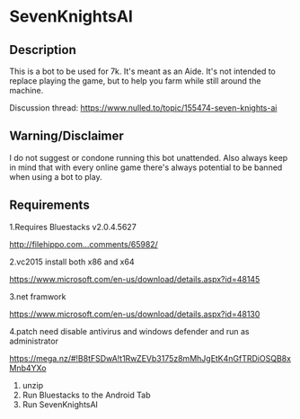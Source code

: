# SevenKnightsAI
## Description
This is a bot to be used for 7k. It's meant as an Aide. It's not intended to replace playing the game, but to help you farm while still around the machine.

Discussion thread: https://www.nulled.to/topic/155474-seven-knights-ai

## Warning/Disclaimer
I do not suggest or condone running this bot unattended.
Also always keep in mind that with every online game there's always potential to be banned when using a bot to play.

## Requirements
1.Requires Bluestacks v2.0.4.5627

http://filehippo.com...comments/65982/

2.vc2015 install both x86 and x64

https://www.microsoft.com/en-us/download/details.aspx?id=48145

3.net framwork

https://www.microsoft.com/en-us/download/details.aspx?id=48130

4.patch need disable antivirus and windows defender and run as administrator

https://mega.nz/#!B8tFSDwA!t1RwZEVb3175z8mMhJgEtK4nGfTRDiOSQB8xMnb4YXo 

1. unzip
2. Run Bluestacks to the Android Tab
3. Run SevenKnightsAI
